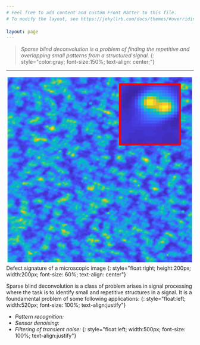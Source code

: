 ```yaml
---
# Feel free to add content and custom Front Matter to this file.
# To modify the layout, see https://jekyllrb.com/docs/themes/#overriding-theme-defaults

layout: page
---
```



>*Sparse blind deconvolution is a problem of finding the repetitive and overlapping small patterns from a structured signal.*
{: style="color:gray; font-size:150%; text-align: center;"}

---
![fig1](/assets/fig_realdata_rec.png) 
Defect signature of a microscopic image
{: style="float:right; height:200px; width:200px; font-size: 60%; text-align: center"}

Sparse blind deconvolution is a class of problem arises in signal processing where the task is to identify small and repetitive structures in a signal. It is a foundamental problem of some following applications:
{: style="float:left; width:520px; font-size: 100%; text-align:justify"}

* *Pattern recognition:*
* *Sensor denoising:*
* *Filtering of transient noise:* 
{: style="float:left; width:500px; font-size: 100%; text-align:justify"}








